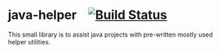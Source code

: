 java-helper&nbsp;&nbsp;&nbsp;&nbsp;[![Build Status](https://travis-ci.org/Nishi-Inc/java-helper.png)](https://travis-ci.org/Nishi-Inc/java-helper)
===========

This small library is to assist java projects with pre-written mostly used helper utilities.
